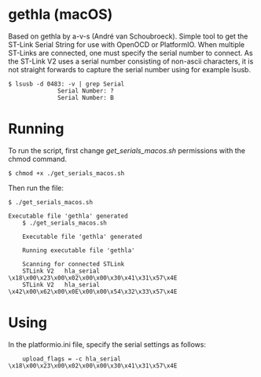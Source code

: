 gethla (macOS)
==============

Based on gethla by a-v-s (André van Schoubroeck). Simple tool to get the ST-Link Serial String for use with OpenOCD or PlatformIO. When multiple ST-Links are connected,
one must specify the serial number to connect. As the ST-Link V2 uses a serial number consisting of non-ascii characters, it is not straight forwards to capture the serial number using for example lsusb.

```
$ lsusb -d 0483: -v | grep Serial
              Serial Number: ?
              Serial Number: B
```

Running
=======

To run the script, first change *get_serials_macos.sh* permissions with the chmod command.

```
$ chmod +x ./get_serials_macos.sh
```

Then run the file:

```
$ ./get_serials_macos.sh

Executable file 'gethla' generated
    $ ./get_serials_macos.sh

    Executable file 'gethla' generated

    Running executable file 'gethla'

    Scanning for connected STLink
    STLink V2   hla_serial \x18\x00\x23\x00\x02\x00\x00\x30\x41\x31\x57\x4E
    STLink V2   hla_serial \x42\x00\x62\x00\x0E\x00\x00\x54\x32\x33\x57\x4E
```

Using
=====

In the platformio.ini file, specify the serial settings as follows:

```
    upload_flags = -c hla_serial \x18\x00\x23\x00\x02\x00\x00\x30\x41\x31\x57\x4E
```

